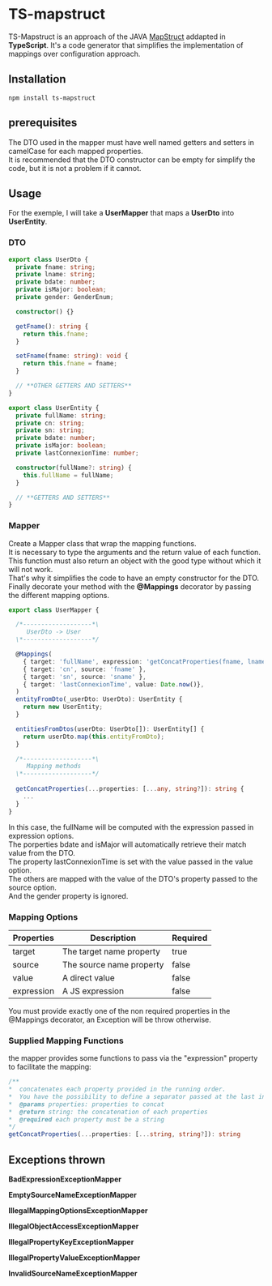 # TS-mapstruct

TS-Mapstruct is an approach of the JAVA [MapStruct](https://mapstruct.org/) addapted in  **TypeScript**.
It's a code generator that simplifies the implementation of mappings over configuration approach.

## Installation

```
npm install ts-mapstruct
```
## prerequisites

The DTO used in the mapper must have well named getters and setters in camelCase for each mapped properties.\
It is recommended that the DTO constructor can be empty for simplify the code, but it is not a problem if it cannot. 
## Usage
For the exemple, I will take a **UserMapper** that maps a **UserDto** into **UserEntity**.
### DTO

```ts
export class UserDto {
  private fname: string;
  private lname: string;
  private bdate: number;
  private isMajor: boolean;
  private gender: GenderEnum;

  constructor() {}

  getFname(): string {
    return this.fname;
  }

  setFname(fname: string): void {
    return this.fname = fname;
  }

  // **OTHER GETTERS AND SETTERS**
}
```
```ts
export class UserEntity {
  private fullName: string;
  private cn: string;
  private sn: string;
  private bdate: number;
  private isMajor: boolean;
  private lastConnexionTime: number;

  constructor(fullName?: string) {
    this.fullName = fullName;
  }

  // **GETTERS AND SETTERS**
}
```
### Mapper

Create a Mapper class that wrap the mapping functions.\
It is necessary to type the arguments and the return value of each function.\
This function must also return an object with the good type without which it will not work.\
That's why it simplifies the code to have an empty constructor for the DTO.\
Finally decorate your method with the **@Mappings** decorator by passing the different mapping options.

```ts
export class UserMapper {

  /*-------------------*\
     UserDto -> User
  \*-------------------*/

  @Mappings(
    { target: 'fullName', expression: 'getConcatProperties(fname, lname)' },
    { target: 'cn', source: 'fname' },
    { target: 'sn', source: 'sname' },
    { target: 'lastConnexionTime', value: Date.now()},
  )
  entityFromDto(_userDto: UserDto): UserEntity { 
    return new UserEntity;
  }

  entitiesFromDtos(userDto: UserDto[]): UserEntity[] {
    return userDto.map(this.entityFromDto);
  }

  /*-------------------*\
     Mapping methods
  \*-------------------*/
  
  getConcatProperties(...properties: [...any, string?]): string {
    ...
  }
}
```

In this case, the fullName will be computed with the expression passed in expression options.\
The porperties bdate and isMajor will automatically retrieve their match value from the DTO.\
The property lastConnexionTime is set with the value passed in the value option.\
The others are mapped with the value of the DTO's property passed to the source option.\
And the gender property is ignored.

### Mapping Options
| Properties  | Description |  Required |
| ----------- | ----------- | ------------ |
| target      | The target name property | true |
| source      | The source name property       | false |
| value      | A direct value       | false |
| expression   | A JS expression        | false |

You must provide exactly one of the non required properties in the @Mappings decorator, an Exception will be throw otherwise.

### Supplied Mapping Functions
the mapper provides some functions to pass via the "expression" property to facilitate the mapping:
```ts
/**
*  concatenates each property provided in the running order.
*  You have the possibility to define a separator passed at the last index
*  @params properties: properties to concat
*  @return string: the concatenation of each properties
*  @required each property must be a string
*/
getConcatProperties(...properties: [...string, string?]): string
```
## Exceptions thrown

**BadExpressionExceptionMapper**

**EmptySourceNameExceptionMapper**

**IllegalMappingOptionsExceptionMapper**

**IllegalObjectAccessExceptionMapper**

**IllegalPropertyKeyExceptionMapper**

**IllegalPropertyValueExceptionMapper**

**InvalidSourceNameExceptionMapper**